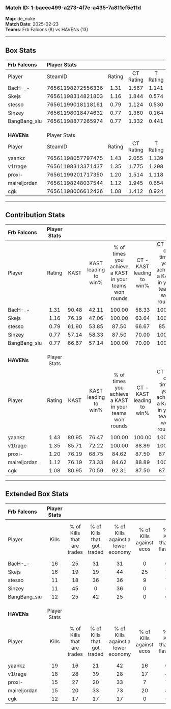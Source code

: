 ### Match ID: 1-baeec499-a273-4f7e-a435-7a811ef5e11d  
**Map**: de_nuke  
**Match Date**: 2025-02-23  
**Teams**: Frb Falcons (8) vs HAVENs (13)  

---  

## Box Stats  

| **Frb Falcons** | Player Stats      |        |           |          |       |      |       |         |        |      |     |
| :- | :- | :-: | :-: | :-: | :-: | :-: | :-: | :-: | :-: | :-: | :-: |
| Player          | SteamID           | Rating | CT Rating | T Rating | KAST  | ADR  | Kills | Assists | Deaths | K/D  | HS% |
| BacH-_-         | 76561198272556336 |  1.31  |   1.567   |  1.141   | 90.48 | 88.8 |  16   |    5    |   15   | 1.07 | 56  |
| Skejs           | 76561198314821803 |  1.16  |   1.844   |  0.574   | 76.19 | 84.1 |  16   |    5    |   16   | 1.00 | 68  |
| stesso          | 76561199018118161 |  0.79  |   1.124   |  0.530   | 61.90 | 60.2 |  11   |    3    |   15   | 0.73 | 72  |
| Sinzey          | 76561198018474632 |  0.77  |   1.360   |  0.164   | 57.14 | 56.6 |  11   |    3    |   14   | 0.79 | 63  |
| BangBang_siu    | 76561198877265974 |  0.77  |   1.332   |  0.441   | 66.67 | 65.5 |  12   |    6    |   20   | 0.60 | 33  |
|                 |                   |        |           |          |       |      |       |         |        |      |     |
|                 |                   |        |           |          |       |      |       |         |        |      |     |
|                 |                   |        |           |          |       |      |       |         |        |      |     |
| **HAVENs**      | Player Stats      |        |           |          |       |      |       |         |        |      |     |
| Player          | SteamID           | Rating | CT Rating | T Rating | KAST  | ADR  | Kills | Assists | Deaths | K/D  | HS% |
| yaankz          | 76561198057797475 |  1.43  |   2.055   |  1.139   | 80.95 | 99.2 |  19   |    7    |   14   | 1.36 | 63  |
| v1trage         | 76561198313371437 |  1.35  |   1.775   |  1.298   | 85.71 | 87.8 |  18   |    4    |   15   | 1.20 | 44  |
| proxi-          | 76561199201717350 |  1.20  |   1.514   |  1.118   | 76.19 | 62.7 |  15   |    4    |   10   | 1.50 | 60  |
| maireljordan    | 76561198248037544 |  1.12  |   1.945   |  0.654   | 76.19 | 82.1 |  15   |    5    |   16   | 0.94 | 53  |
| cgk             | 76561198006612426 |  1.08  |   1.412   |  0.924   | 80.95 | 72.0 |  12   |    2    |   12   | 1.00 | 91  |
---  

## Contribution Stats  

| **Frb Falcons** | Player Stats |       |                      |                                                        |                           |                                                             |                          |                                                            |
| :- | :-: | :-: | :-: | :-: | :-: | :-: | :-: | :-: |
| Player          |    Rating    | KAST  | KAST leading to win% | % of times you achieve a KAST in your teams won rounds | CT - KAST leading to win% | CT - % of times you achieve a KAST in your teams won rounds | T - KAST leading to win% | T - % of times you achieve a KAST in your teams won rounds |
| BacH-_-         |     1.31     | 90.48 |        42.11         |                         100.00                         |           58.33           |                           100.00                            |          14.29           |                           100.00                           |
| Skejs           |     1.16     | 76.19 |        47.06         |                         100.00                         |           63.64           |                           100.00                            |          16.67           |                           100.00                           |
| stesso          |     0.79     | 61.90 |        53.85         |                         87.50                          |           66.67           |                            85.71                            |          25.00           |                           100.00                           |
| Sinzey          |     0.77     | 57.14 |        58.33         |                         87.50                          |           70.00           |                           100.00                            |           0.00           |                            0.00                            |
| BangBang_siu    |     0.77     | 66.67 |        57.14         |                         100.00                         |           70.00           |                           100.00                            |          25.00           |                           100.00                           |
|                 |              |       |                      |                                                        |                           |                                                             |                          |                                                            |
|                 |              |       |                      |                                                        |                           |                                                             |                          |                                                            |
|                 |              |       |                      |                                                        |                           |                                                             |                          |                                                            |
| **HAVENs**      | Player Stats |       |                      |                                                        |                           |                                                             |                          |                                                            |
| Player          |    Rating    | KAST  | KAST leading to win% | % of times you achieve a KAST in your teams won rounds | CT - KAST leading to win% | CT - % of times you achieve a KAST in your teams won rounds | T - KAST leading to win% | T - % of times you achieve a KAST in your teams won rounds |
| yaankz          |     1.43     | 80.95 |        76.47         |                         100.00                         |          100.00           |                           100.00                            |          55.56           |                           100.00                           |
| v1trage         |     1.35     | 85.71 |        72.22         |                         100.00                         |           88.89           |                           100.00                            |          55.56           |                           100.00                           |
| proxi-          |     1.20     | 76.19 |        68.75         |                         84.62                          |           87.50           |                            87.50                            |          50.00           |                           80.00                            |
| maireljordan    |     1.12     | 76.19 |        73.33         |                         84.62                          |           88.89           |                           100.00                            |          50.00           |                           60.00                            |
| cgk             |     1.08     | 80.95 |        70.59         |                         92.31                          |           87.50           |                            87.50                            |          55.56           |                           100.00                           |
---  

## Extended Box Stats  

| **Frb Falcons** | Player Stats |                            |                            |                                    |                         |                              |                                 |        |                             |                                     |                          |                               |                            |
| :- | :-: | :-: | :-: | :-: | :-: | :-: | :-: | :-: | :-: | :-: | :-: | :-: | :-: |
| Player          |    Kills     | % of Kills that are trades | % of Kills that got traded | % of Kills against a lower economy | % of Kills against ecos | % of Kills that are flawless | % of Kills that are close duels | Deaths | % of Deaths that get traded | % of Deaths against a lower economy | % of Deaths against ecos | % of Deaths that are flawless | % of Deaths that are close |
| BacH-_-         |      16      |             25             |             31             |                 31                 |            0            |              69              |                0                |   15   |             27              |                  7                  |            0             |              73               |             13             |
| Skejs           |      16      |             19             |             19             |                 44                 |           25            |              75              |                0                |   16   |             25              |                 19                  |            0             |              63               |             6              |
| stesso          |      11      |             18             |             36             |                 36                 |            9            |              73              |                0                |   15   |             20              |                 13                  |            0             |              53               |             7              |
| Sinzey          |      11      |             45             |             0              |                 36                 |            0            |              55              |                9                |   14   |             21              |                  7                  |            0             |              79               |             0              |
| BangBang_siu    |      12      |             25             |             42             |                 25                 |            0            |              67              |                8                |   20   |             35              |                 20                  |            0             |              55               |             10             |
|                 |              |                            |                            |                                    |                         |                              |                                 |        |                             |                                     |                          |                               |                            |
|                 |              |                            |                            |                                    |                         |                              |                                 |        |                             |                                     |                          |                               |                            |
|                 |              |                            |                            |                                    |                         |                              |                                 |        |                             |                                     |                          |                               |                            |
| **HAVENs**      | Player Stats |                            |                            |                                    |                         |                              |                                 |        |                             |                                     |                          |                               |                            |
| Player          |    Kills     | % of Kills that are trades | % of Kills that got traded | % of Kills against a lower economy | % of Kills against ecos | % of Kills that are flawless | % of Kills that are close duels | Deaths | % of Deaths that get traded | % of Deaths against a lower economy | % of Deaths against ecos | % of Deaths that are flawless | % of Deaths that are close |
| yaankz          |      19      |             16             |             21             |                 42                 |           16            |              68              |               16                |   14   |             29              |                 29                  |            7             |              64               |             7              |
| v1trage         |      18      |             28             |             39             |                 28                 |           17            |              44              |               17                |   15   |             40              |                 33                  |            7             |              80               |             0              |
| proxi-          |      15      |             27             |             20             |                 33                 |            7            |              73              |                0                |   10   |              0              |                 10                  |            0             |              80               |             0              |
| maireljordan    |      15      |             20             |             33             |                 73                 |           20            |              80              |                0                |   16   |             31              |                 25                  |            13            |              63               |             0              |
| cgk             |      12      |             17             |             17             |                 17                 |            0            |              58              |                0                |   12   |             17              |                 25                  |            8             |              58               |             8              |
